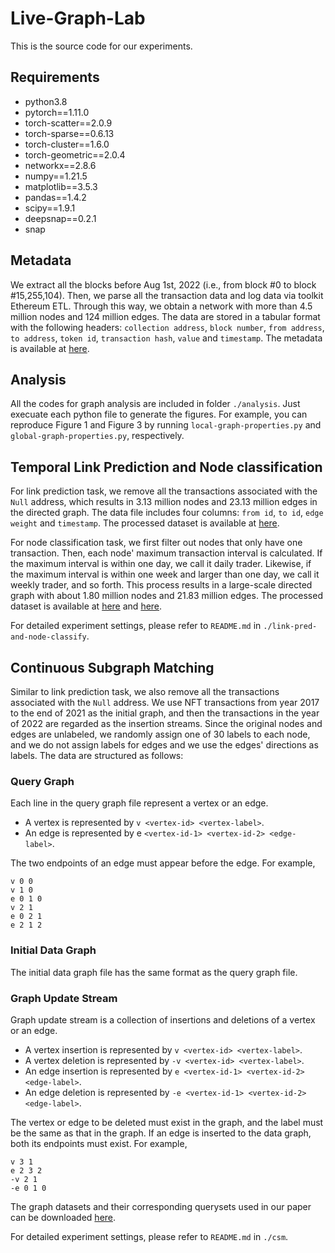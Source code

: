 # Live-Graph-Lab
This is the source code for our experiments.

## Requirements
* python3.8
* pytorch==1.11.0
* torch-scatter==2.0.9
* torch-sparse==0.6.13
* torch-cluster==1.6.0
* torch-geometric==2.0.4
* networkx==2.8.6
* numpy==1.21.5
* matplotlib==3.5.3
* pandas==1.4.2
* scipy==1.9.1
* deepsnap==0.2.1
* snap

## Metadata 
We extract all the blocks before Aug 1st, 2022 (i.e., from block #0 to block #15,255,104). Then, we parse all the transaction data and log data via toolkit Ethereum ETL. Through this way, we obtain a network with more than 4.5 million nodes and 124 million edges. The data are stored in a tabular format with the following headers: `collection address`, `block number`, `from address`, `to address`, `token id`, `transaction hash`, `value` and `timestamp`. The metadata is available at [here](https://drive.google.com/file/d/1lyCcfGbmU0eW7aHijKSMvmVqBVmwTsmV).

## Analysis
All the codes for graph analysis are included in folder `./analysis`. Just execuate each python file to generate the figures. For example, you can reproduce Figure 1 and Figure 3 by running `local-graph-properties.py` and `global-graph-properties.py`, respectively.


## Temporal Link Prediction and Node classification
For link prediction task, we remove all the transactions associated with the `Null` address, which results in 3.13 million nodes and 23.13 million edges in the directed graph. The data file includes four columns: `from id`, `to id`, `edge weight` and `timestamp`. The processed dataset is available at [here](https://drive.google.com/file/d/1kEIJYp126nnC8L7lTv-yQaNalW7j4EFO).

For node classification task, we first filter out nodes that only have one transaction. Then, each node' maximum transaction interval is calculated. If the maximum interval is within one day, we call it daily trader. Likewise, if the maximum interval is within one week and larger than one day, we call it weekly trader, and so forth. This process results in a large-scale directed graph with about 1.80 million nodes and 21.83 million edges. The processed dataset is available at [here](https://drive.google.com/file/d/15-v2wywEf-vobQw63t8bPno2Qj-1Cd_q) and [here](https://drive.google.com/file/d/1XbjRHK87-FDtk5k2DPtyLkyNiRtnIdAr).

For detailed experiment settings, please refer to `README.md` in `./link-pred-and-node-classify`.

## Continuous Subgraph Matching
Similar to link prediction task, we also remove all the transactions associated with the `Null` address. We use NFT transactions from year 2017 to the end of 2021 as the initial graph, and then the transactions in the year of 2022 are regarded as the insertion streams. Since the original nodes and edges are unlabeled, we randomly assign one of 30 labels to each node, and we do not assign labels for edges and we use the edges' directions as labels. The data are structured as follows:

### Query Graph
Each line in the query graph file represent a vertex or an edge.

* A vertex is represented by `v <vertex-id> <vertex-label>`.
* An edge is represented by e `<vertex-id-1> <vertex-id-2> <edge-label>`.

The two endpoints of an edge must appear before the edge. For example,
```
v 0 0
v 1 0
e 0 1 0
v 2 1
e 0 2 1
e 2 1 2
```

### Initial Data Graph
The initial data graph file has the same format as the query graph file.

### Graph Update Stream
Graph update stream is a collection of insertions and deletions of a vertex or an edge.

* A vertex insertion is represented by `v <vertex-id> <vertex-label>`.
* A vertex deletion is represented by `-v <vertex-id> <vertex-label>`.
* An edge insertion is represented by `e <vertex-id-1> <vertex-id-2> <edge-label>`.
* An edge deletion is represented by `-e <vertex-id-1> <vertex-id-2> <edge-label>`.

The vertex or edge to be deleted must exist in the graph, and the label must be the same as that in the graph. If an edge is inserted to the data graph, both its endpoints must exist. For example,
```
v 3 1
e 2 3 2
-v 2 1
-e 0 1 0
```
The graph datasets and their corresponding querysets used in our paper can be downloaded [here](https://drive.google.com/drive/folders/12rLiMMV1CslbEy__MvuaT5DYrSqtJSK-).

For detailed experiment settings, please refer to `README.md` in `./csm`.

